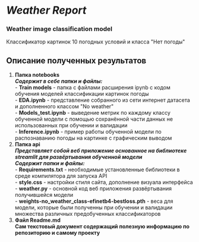 # ___Weather Report___
### Weather image classification model
Классификатор картинок 10 погодных условий и класса "Нет погоды"
## Описание полученных результатов
1. __Папка notebooks__ <br />
___Содержит в себе папки и файлы:___ <br />
        - __Train models__ - папка с файлами расширения ipynb с кодом обучения моделей классификации картинок погоды <br />
        - __EDA.ipynb__ - представление собранного из сети интернет датасета и дополненного классом "No weather" <br />
        - __Models_test.ipynb__ - выведение метрик по каждому классу обученной модели с помощью сохранённой части данных не использованных при обучении и валидации <br />
        - __Inference.ipynb__ - пример работы обученной модели по распознаванию погоды на картинке с графическим выводом
2. __Папка api__ <br />
___Представляет собой веб приложение основанное на библиотеке streamlit для развёртывания обученной модели___ <br />
___Содержит папки и файлы:___ <br />
        - __Requirements.txt__ - необходимые установленные библиотеки в среде компилятора для запуска API <br />
        - __style.css__ - настройки стиля сайта, дополнение визуала интерфейса <br />
        - __weather.py__ - основной код веб приложения развёртывания получившейся модели <br />
        - __weights-no_weather_class-efinetb4-bestloss.pth__ - веса для модели, которые были полученны при обучении и валидации множества различных предобученных классификаторов <br />
3. __Файл Readme.md__ <br />
__Сам текстовый документ содержащий полезную информацию по репозиторию и самому проекту__
